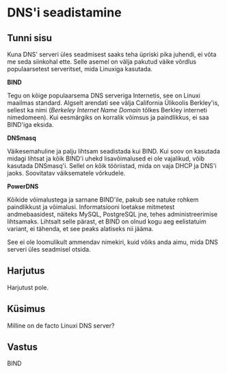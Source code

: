 ﻿# DNS'i seadistamine

## Tunni sisu

Kuna DNS' serveri üles seadmisest  saaks teha üpriski pika juhendi, ei võta me seda siinkohal ette. Selle asemel on välja pakutud väike võrdlus populaarsetest serveritset, mida Linuxiga kasutada.

<b>BIND</b>

Tegu on kõige populaarsema DNS serveriga Internetis, see on Linuxi maailmas standard. Algselt arendati see välja California Ülikoolis Berkley'is, sellest ka nimi (*Berkeley Internet Name Domain* tõlkes Berkley interneti nimedomeen). Kui eesmärgiks on korralik võimsus ja paindlikkus, ei saa BIND'iga eksida.

<b>DNSmasq</b>

Väikesemahuline ja palju lihtsam seadistada kui BIND. Kui soov on kasutada midagi lihtsat ja kõik BIND'i uhekd lisavõimalused ei ole vajalikud, võib kasutada DNSmasq'i. Sellel on kõik tööriistad, mida on vaja DHCP ja DNS'i jaoks. Soovitatav väiksematele võrkudele.

<b>PowerDNS</b>

Kõikide võimalustega ja sarnane BIND'ile, pakub see natuke rohkem paindlikkust ja võimalusi. Informatsiooni loetakse mitmetest andmebaasidest, näiteks MySQL, PostgreSQL jne, tehes administreerimise lihtsamaks. Lihtsalt selle pärast, et BIND on olnud kogu aeg eelistatuim variant, ei tähenda, et see peaks alatiseks nii jääma.

See ei ole loomulikult ammendav nimekiri, kuid võiks anda aimu, mida DNS serveri üles seadmisel otsida.

## Harjutus

Harjutust pole.

## Küsimus

Milline on de facto Linuxi DNS server?

## Vastus

BIND
